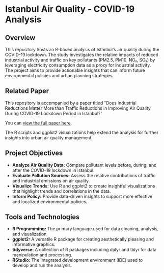 # Istanbul Air Quality - COVID-19 Analysis

## Overview

This repository hosts an R-based analysis of Istanbul's air quality during the COVID-19 lockdown. The study investigates the relative impacts of reduced industrial activity and traffic on key pollutants (PM2.5, PM10, NO₂, SO₂) by leveraging electricity consumption data as a proxy for industrial activity. The project aims to provide actionable insights that can inform future environmental policies and urban planning strategies.

## Related Paper

This repository is accompanied by a paper titled "Does Industrial Reductions Matter More than Traffic Reductions in Improving Air Quality During COVID-19 Lockdown Period in Istanbul?"

You can [view the full paper here](./hasanHuseyinBalbicakTermProject.pdf).

The R scripts and ggplot2 visualizations help extend the analysis for further insights into urban air quality management.

## Project Objectives

- **Analyze Air Quality Data:** Compare pollutant levels before, during, and after the COVID-19 lockdown in Istanbul.
- **Evaluate Pollution Sources:** Assess the relative contributions of traffic and industrial emissions on air quality.
- **Visualize Trends:** Use R and ggplot2 to create insightful visualizations that highlight trends and correlations in the data.
- **Inform Policy:** Provide data-driven insights to support more effective and localized environmental policies.

## Tools and Technologies

- **R Programming:** The primary language used for data cleaning, analysis, and visualization.
- **ggplot2:** A versatile R package for creating aesthetically pleasing and informative graphics.
- **tidyverse:** A collection of R packages including dplyr and tidyr for data manipulation and processing.
- **RStudio:** The integrated development environment (IDE) used to develop and run the analysis.